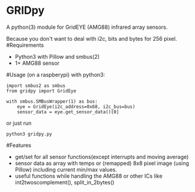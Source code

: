 # GRIDpy
A python(3) module for GridEYE (AMG88) infrared array sensors.

Because you don't want to deal with i2c, bits and bytes for 256 pixel.
#Requirements
- Python3 with Pillow and smbus(2)
- 1+ AMG88 sensor

#Usage 
(on a raspberypi) with python3:

    import smbus2 as smbus
    from gridpy import GridEye
    
    with smbus.SMBusWrapper(1) as bus:
        eye = GridEye(i2c_address=0x68, i2c_bus=bus)
        sensor_data = eye.get_sensor_data()[0]

or just run

    python3 gridpy.py
        
#Features
- get/set for all sensor functions(except interrupts and moving average)
- sensor data as array with temps or (remapped) 8x8 pixel image (using Pillow) including current min/max values.
- useful functions while handling the AMG88 or other ICs like int2twoscomplement(), split_in_2bytes()
